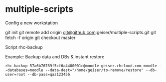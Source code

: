 # multiple-scripts

Config a new workstation

  git init
  git remote add origin git@github.com:geiser/multiple-scripts.git
  git fetch -f origin
  git checkout master


Script rhc-backup 

Example: Backup data and DBs & instant restore 

    rhc-backup 57a6b76789f5cf6a4400001c@moodle-geiser.rhcloud.com moodle --databases=moodle --data-dest="/home/geiser/to-remove/restore" --db-user=root --db-pass=qaz123456


